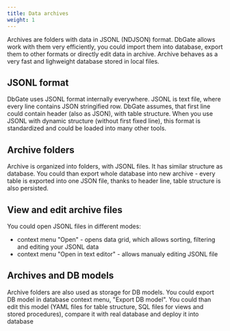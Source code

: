 ```yaml
---
title: Data archives
weight: 1
---
```


Archives are folders with data in JSONL (NDJSON) format. DbGate allows work with them very efficiently, you could import them into database, export them to other formats or directly edit data in archive. Archive behaves as a very fast and lighweight database stored in local files.

## JSONL format
DbGate uses JSONL format internally everywhere. JSONL is text file, where every line contains JSON stringified row. DbGate assumes, that first line could contain header (also as JSON), with table structure. When you use JSONL with dynamic structure (without first fixed line), this format is standardized and could be loaded into many other tools. 

## Archive folders
Archive is organized into folders, with JSONL files. It has similar structure as database. You could than export whole database into new archive - every table is exported into one JSON file, thanks to header line, table structure is also persisted.

## View and edit archive files
You could open JSONL files in different modes:
- context menu "Open" - opens data grid, which allows sorting, filtering and editing your JSONL data
- context menu "Open in text editor" - allows manualy editing JSONL file

## Archives and DB models
Archive folders are also used as storage for DB models. You could export DB model in database context menu, "Export DB model". You could than edit this model (YAML files for table structure, SQL files for views and stored procedures), compare it with real database and deploy it into database
